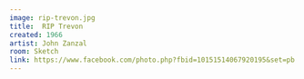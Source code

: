 ```yaml
---
image: rip-trevon.jpg
title:  RIP Trevon
created: 1966
artist: John Zanzal
room: Sketch
link: https://www.facebook.com/photo.php?fbid=10151514067920195&set=pb.846910194.-2207520000..&type=3&theater
---
```



